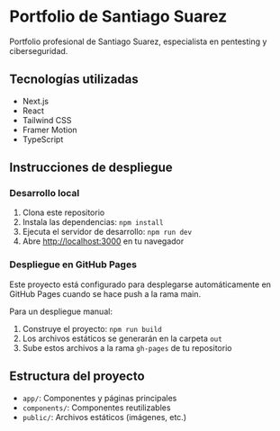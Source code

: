 # Portfolio de Santiago Suarez

Portfolio profesional de Santiago Suarez, especialista en pentesting y ciberseguridad.

## Tecnologías utilizadas

- Next.js
- React
- Tailwind CSS
- Framer Motion
- TypeScript

## Instrucciones de despliegue

### Desarrollo local

1. Clona este repositorio
2. Instala las dependencias: `npm install`
3. Ejecuta el servidor de desarrollo: `npm run dev`
4. Abre [http://localhost:3000](http://localhost:3000) en tu navegador

### Despliegue en GitHub Pages

Este proyecto está configurado para desplegarse automáticamente en GitHub Pages cuando se hace push a la rama main.

Para un despliegue manual:

1. Construye el proyecto: `npm run build`
2. Los archivos estáticos se generarán en la carpeta `out`
3. Sube estos archivos a la rama `gh-pages` de tu repositorio

## Estructura del proyecto

- `app/`: Componentes y páginas principales
- `components/`: Componentes reutilizables
- `public/`: Archivos estáticos (imágenes, etc.)
